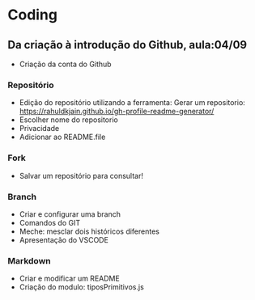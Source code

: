 # Coding
## Da criação à introdução do Github, aula:04/09
* Criação da conta do Github

### Repositório
* Edição do repositório utilizando a ferramenta: Gerar um repositorio: https://rahuldkjain.github.io/gh-profile-readme-generator/
* Escolher nome do repositorio
* Privacidade
* Adicionar ao README.file

### Fork
* Salvar um repositório para consultar!

### Branch
* Criar e configurar uma branch
* Comandos do GIT
* Meche: mesclar dois históricos diferentes
* Apresentação do VSCODE

### Markdown
* Criar e modificar um README
* Criação do modulo: tiposPrimitivos.js
